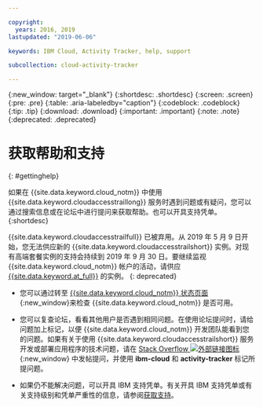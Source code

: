 ```yaml
---

copyright:
  years: 2016, 2019
lastupdated: "2019-06-06"

keywords: IBM Cloud, Activity Tracker, help, support

subcollection: cloud-activity-tracker

---
```


{:new_window: target="_blank"}
{:shortdesc: .shortdesc}
{:screen: .screen}
{:pre: .pre}
{:table: .aria-labeledby="caption"}
{:codeblock: .codeblock}
{:tip: .tip}
{:download: .download}
{:important: .important}
{:note: .note}
{:deprecated: .deprecated}


# 获取帮助和支持
{: #gettinghelp}

如果在 {{site.data.keyword.cloud_notm}} 中使用 {{site.data.keyword.cloudaccesstraillong}} 服务时遇到问题或有疑问，您可以通过搜索信息或在论坛中进行提问来获取帮助。也可以开具支持凭单。
{:shortdesc}

{{site.data.keyword.cloudaccesstrailfull}} 已被弃用。从 2019 年 5 月 9 日开始，您无法供应新的 {{site.data.keyword.cloudaccesstrailshort}} 实例。对现有高端套餐实例的支持会持续到 2019 年 9 月 30 日。要继续监视 {{site.data.keyword.cloud_notm}} 帐户的活动，请供应 [{{site.data.keyword.at_full}}](/docs/services/Activity-Tracker-with-LogDNA?topic=logdnaat-getting-started#getting-started) 的实例。
{: deprecated}

* 您可以通过转至 [{{site.data.keyword.cloud_notm}} 状态页面](https://cloud.ibm.com/status?selected=status){:new_window}来检查 {{site.data.keyword.cloud_notm}} 是否可用。

* 您可以复查论坛，看看其他用户是否遇到相同问题。在使用论坛提问时，请给问题加上标记，以便 {{site.data.keyword.cloud_notm}} 开发团队能看到您的问题。如果有关于使用 {{site.data.keyword.cloudaccesstrailshort}} 服务开发或部署应用程序的技术问题，请在 [Stack Overflow ![外部链接图标](../../icons/launch-glyph.svg "外部链接图标")](https://stackoverflow.com/search?q=activity-tracker+ibm-cloud){:new_window} 中发帖提问，并使用 **ibm-cloud** 和 **activity-tracker** 标记所提问题。

* 如果仍不能解决问题，可以开具 IBM 支持凭单。有关开具 IBM 支持凭单或有关支持级别和凭单严重性的信息，请参阅[获取支持](/docs/get-support?topic=get-support-getting-customer-support#getting-customer-support)。

